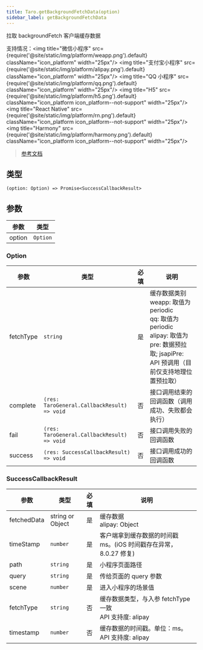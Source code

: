 ```yaml
---
title: Taro.getBackgroundFetchData(option)
sidebar_label: getBackgroundFetchData
---
```


拉取 backgroundFetch 客户端缓存数据

支持情况：<img title="微信小程序" src={require('@site/static/img/platform/weapp.png').default} className="icon_platform" width="25px"/> <img title="支付宝小程序" src={require('@site/static/img/platform/alipay.png').default} className="icon_platform" width="25px"/> <img title="QQ 小程序" src={require('@site/static/img/platform/qq.png').default} className="icon_platform" width="25px"/> <img title="H5" src={require('@site/static/img/platform/h5.png').default} className="icon_platform icon_platform--not-support" width="25px"/> <img title="React Native" src={require('@site/static/img/platform/rn.png').default} className="icon_platform icon_platform--not-support" width="25px"/> <img title="Harmony" src={require('@site/static/img/platform/harmony.png').default} className="icon_platform icon_platform--not-support" width="25px"/>

> [参考文档](https://developers.weixin.qq.com/miniprogram/dev/api/storage/background-fetch/wx.getBackgroundFetchData.html)

## 类型

```tsx
(option: Option) => Promise<SuccessCallbackResult>
```

## 参数

| 参数 | 类型 |
| --- | --- |
| option | `Option` |

### Option

| 参数 | 类型 | 必填 | 说明 |
| --- | --- | :---: | --- |
| fetchType | `string` | 是 | 缓存数据类别<br />weapp: 取值为 periodic<br />qq: 取值为 periodic<br />alipay: 取值为 pre: 数据预拉取; jsapiPre: API 预调用（目前仅支持地理位置预拉取） |
| complete | `(res: TaroGeneral.CallbackResult) => void` | 否 | 接口调用结束的回调函数（调用成功、失败都会执行） |
| fail | `(res: TaroGeneral.CallbackResult) => void` | 否 | 接口调用失败的回调函数 |
| success | `(res: SuccessCallbackResult) => void` | 否 | 接口调用成功的回调函数 |

### SuccessCallbackResult

| 参数 | 类型 | 必填 | 说明 |
| --- | --- | :---: | --- |
| fetchedData | string or Object | 是 | 缓存数据<br />alipay: Object |
| timeStamp | `number` | 是 | 客户端拿到缓存数据的时间戳 ms。(iOS 时间戳存在异常，8.0.27 修复) |
| path | `string` | 是 | 小程序页面路径 |
| query | `string` | 是 | 传给页面的 query 参数 |
| scene | `number` | 是 | 进入小程序的场景值 |
| fetchType | `string` | 否 | 缓存数据类型，与入参 fetchType 一致<br />API 支持度: alipay |
| timestamp | `number` | 否 | 缓存数据的时间戳。单位：ms。<br />API 支持度: alipay |

